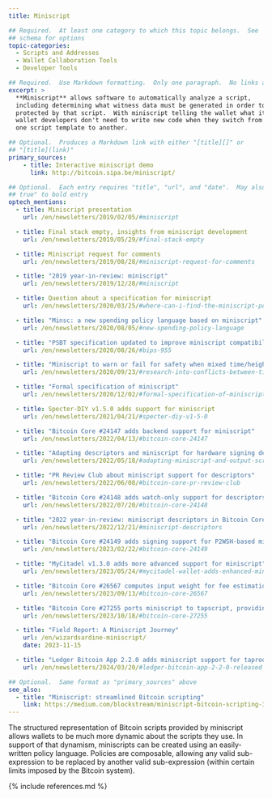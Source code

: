 ```yaml
---
title: Miniscript

## Required.  At least one category to which this topic belongs.  See
## schema for options
topic-categories:
  - Scripts and Addresses
  - Wallet Collaboration Tools
  - Developer Tools

## Required.  Use Markdown formatting.  Only one paragraph.  No links allowed.
excerpt: >
  **Miniscript** allows software to automatically analyze a script,
  including determining what witness data must be generated in order to spend bitcoins
  protected by that script.  With miniscript telling the wallet what it needs to do,
  wallet developers don't need to write new code when they switch from
  one script template to another.

## Optional.  Produces a Markdown link with either "[title][]" or
## "[title](link)"
primary_sources:
    - title: Interactive miniscript demo
      link: http://bitcoin.sipa.be/miniscript/

## Optional.  Each entry requires "title", "url", and "date".  May also use "feature:
## true" to bold entry
optech_mentions:
  - title: Miniscript presentation
    url: /en/newsletters/2019/02/05/#miniscript

  - title: Final stack empty, insights from miniscript development
    url: /en/newsletters/2019/05/29/#final-stack-empty

  - title: Miniscript request for comments
    url: /en/newsletters/2019/08/28/#miniscript-request-for-comments

  - title: "2019 year-in-review: miniscript"
    url: /en/newsletters/2019/12/28/#miniscript

  - title: Question about a specification for miniscript
    url: /en/newsletters/2020/03/25/#where-can-i-find-the-miniscript-policy-language-specification

  - title: "Minsc: a new spending policy language based on miniscript"
    url: /en/newsletters/2020/08/05/#new-spending-policy-language

  - title: "PSBT specification updated to improve miniscript compatibility"
    url: /en/newsletters/2020/08/26/#bips-955

  - title: "Miniscript to warn or fail for safety when mixed time/height locks used"
    url: /en/newsletters/2020/09/23/#research-into-conflicts-between-timelocks-and-heightlocks

  - title: "Formal specification of miniscript"
    url: /en/newsletters/2020/12/02/#formal-specification-of-miniscript

  - title: Specter-DIY v1.5.0 adds support for miniscript
    url: /en/newsletters/2021/04/21/#specter-diy-v1-5-0

  - title: "Bitcoin Core #24147 adds backend support for miniscript"
    url: /en/newsletters/2022/04/13/#bitcoin-core-24147

  - title: "Adapting descriptors and miniscript for hardware signing devices"
    url: /en/newsletters/2022/05/18/#adapting-miniscript-and-output-script-descriptors-for-hardware-signing-devices

  - title: "PR Review Club about miniscript support for descriptors"
    url: /en/newsletters/2022/06/08/#bitcoin-core-pr-review-club

  - title: "Bitcoin Core #24148 adds watch-only support for descriptors containing miniscript"
    url: /en/newsletters/2022/07/20/#bitcoin-core-24148

  - title: "2022 year-in-review: miniscript descriptors in Bitcoin Core"
    url: /en/newsletters/2022/12/21/#miniscript-descriptors

  - title: "Bitcoin Core #24149 adds signing support for P2WSH-based miniscript-based output descriptors"
    url: /en/newsletters/2023/02/22/#bitcoin-core-24149

  - title: "MyCitadel v1.3.0 adds more advanced support for miniscript"
    url: /en/newsletters/2023/05/24/#mycitadel-wallet-adds-enhanced-miniscript-support

  - title: "Bitcoin Core #26567 computes input weight for fee estimation using miniscript and descriptors"
    url: /en/newsletters/2023/09/13/#bitcoin-core-26567

  - title: "Bitcoin Core #27255 ports miniscript to tapscript, providing tapscript descriptors"
    url: /en/newsletters/2023/10/18/#bitcoin-core-27255

  - title: "Field Report: A Miniscript Journey"
    url: /en/wizardsardine-miniscript/
    date: 2023-11-15

  - title: "Ledger Bitcoin App 2.2.0 adds miniscript support for taproot"
    url: /en/newsletters/2024/03/20/#ledger-bitcoin-app-2-2-0-released

## Optional.  Same format as "primary_sources" above
see_also:
  - title: "Miniscript: streamlined Bitcoin scripting"
    link: https://medium.com/blockstream/miniscript-bitcoin-scripting-3aeff3853620
---
```

The structured representation of Bitcoin scripts provided by
miniscript allows wallets to be much more dynamic about the scripts they use.
In support
of that dynamism, miniscripts can be created using an easily-written
policy language.  Policies are composable, allowing any valid
sub-expression to be replaced by another valid sub-expression (within
certain limits imposed by the Bitcoin system).

{% include references.md %}
